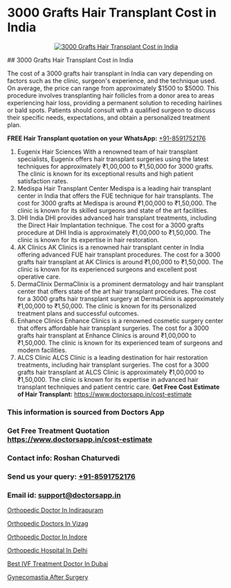 # 3000 Grafts Hair Transplant Cost in India

<p align="center">
  <a href="https://doctorsapp.co.in/uploads/treatment_image/Finding%20the%20best%20hair%20clinic.jpg">
    <img src="https://doctorsapp.co.in/treatment/hair-transplant" alt="3000 Grafts Hair Transplant Cost in India">
  </a>
</p>
## 3000 Grafts Hair Transplant Cost in India

The cost of a 3000 grafts hair transplant in India can vary depending on factors such as the clinic, surgeon's experience, and the technique used. On average, the price can range from approximately $1500 to $5000. This procedure involves transplanting hair follicles from a donor area to areas experiencing hair loss, providing a permanent solution to receding hairlines or bald spots. Patients should consult with a qualified surgeon to discuss their specific needs, expectations, and obtain a personalized treatment plan.

**FREE Hair Transplant quotation on your WhatsApp:**  [+91-8591752176](https://api.whatsapp.com/send?phone=8591752176)

1) Eugenix Hair Sciences   With a renowned team of hair transplant specialists, Eugenix offers hair transplant surgeries using the latest techniques for approximately ₹1,00,000 to ₹1,50,000 for 3000 grafts. The clinic is known for its exceptional results and high patient satisfaction rates.
2) Medispa Hair Transplant Center   Medispa is a leading hair transplant center in India that offers the FUE technique for hair transplants. The cost for 3000 grafts at Medispa is around ₹1,00,000 to ₹1,50,000. The clinic is known for its skilled surgeons and state of the art facilities.
3) DHI India   DHI provides advanced hair transplant treatments, including the Direct Hair Implantation technique. The cost for a 3000 grafts procedure at DHI India is approximately ₹1,00,000 to ₹1,50,000. The clinic is known for its expertise in hair restoration.
4) AK Clinics   AK Clinics is a renowned hair transplant center in India offering advanced FUE hair transplant procedures. The cost for a 3000 grafts hair transplant at AK Clinics is around ₹1,00,000 to ₹1,50,000. The clinic is known for its experienced surgeons and excellent post operative care.
5) DermaClinix   DermaClinix is a prominent dermatology and hair transplant center that offers state of the art hair transplant procedures. The cost for a 3000 grafts hair transplant surgery at DermaClinix is approximately ₹1,00,000 to ₹1,50,000. The clinic is known for its personalized treatment plans and successful outcomes.
6) Enhance Clinics   Enhance Clinics is a renowned cosmetic surgery center that offers affordable hair transplant surgeries. The cost for a 3000 grafts hair transplant at Enhance Clinics is around ₹1,00,000 to ₹1,50,000. The clinic is known for its experienced team of surgeons and modern facilities.
7) ALCS Clinic   ALCS Clinic is a leading destination for hair restoration treatments, including hair transplant surgeries. The cost for a 3000 grafts hair transplant at ALCS Clinic is approximately ₹1,00,000 to ₹1,50,000. The clinic is known for its expertise in advanced hair transplant techniques and patient centric care.
**Get Free Cost Estimate of Hair Transplant:** https://www.doctorsapp.in/cost-estimate

### This information is sourced from Doctors App 
### Get Free Treatment Quotation https://www.doctorsapp.in/cost-estimate
### Contact info: Roshan Chaturvedi 
### Send us your query: [+91-8591752176](https://api.whatsapp.com/send?phone=8591752176) 
### Email id: support@doctorsapp.in

[Orthopedic Doctor In Indirapuram](https://www.linkedin.com/pulse/orthopedic-doctor-indirapuram-knee-replacement-treatment-vfvje?trackingId=z%2B2PipnjHFFPAFMFgCwd%2Bw%3D%3D&lipi=urn%3Ali%3Apage%3Ad_flagship3_company_admin%3BII%2FSNcWiSiigR90SV5cfEQ%3D%3D)

[Orthopedic Doctors In Vizag](https://www.linkedin.com/pulse/orthopedic-doctors-vizag-doctorsappin-lecpc?trackingId=3XZmZBsnU1urzwOTxOjGrQ%3D%3D&lipi=urn%3Ali%3Apage%3Ad_flagship3_company_admin%3BcTUR6naWQkWjeA%2BR15noZQ%3D%3D)

[Orthopedic Doctor In Indore](https://medium.com/@manish632504/orthopedic-doctor-in-indore-9f1c8225f725)

[Orthopedic Hospital In Delhi](https://medium.com/@manish632504/orthopedic-hospital-in-delhi-4f47646f04db)

[Best IVF Treatment Doctor In Dubai](https://doctors-apps.github.io/doctorsapp/best-ivf-treatment-doctor-in-dubai)

[Gynecomastia After Surgery](https://doctors-apps.github.io/doctorsapp/gynecomastia-after-surgery)

